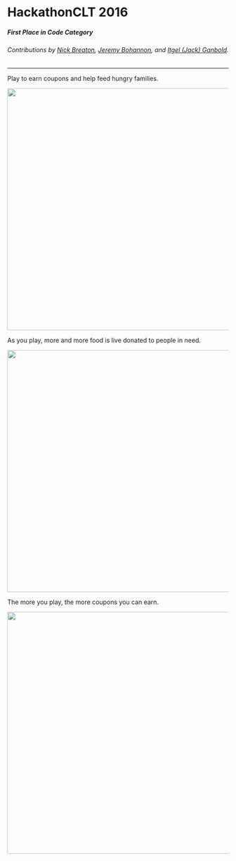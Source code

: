 # HackathonCLT 2016

##### First Place in Code Category

###### Contributions by [Nick Breaton](https://github.com/nickbreaton), [Jeremy Bohannon](https://github.com/jeremybohannon), and [Itgel (Jack) Ganbold](https://github.com/iganbold).

-----

Play to earn coupons and help feed hungry families.

<img width="550" src="http://i.imgur.com/bl95QEm.png"/>

As you play, more and more food is live donated to people in need.

<img width="550" src="http://i.imgur.com/nPIkha2.png"/>

The more you play, the more coupons you can earn.

<img width="550" src="http://i.imgur.com/acghnA4.png"/>

